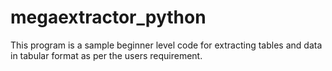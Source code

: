 # megaextractor_python
This program is a sample beginner level code for extracting tables and data in tabular format as per the users requirement.
